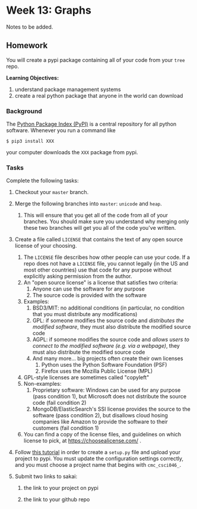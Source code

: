 # Week 13: Graphs

Notes to be added.

## Homework

You will create a pypi package containing all of your code from your `tree` repo.

**Learning Objectives:**

1. understand package management systems
1. create a real python package that anyone in the world can download

### Background

The [Python Package Index (PyPI)](https://pypi.org/) is a central repository for all python software.
Whenever you run a command like
```
$ pip3 install XXX
```
your computer downloads the `XXX` package from pypi. 

### Tasks

Complete the following tasks:

1. Checkout your `master` branch.

1. Merge the following branches into `master`: `unicode` and `heap`.
   
   1. This will ensure that you get all of the code from all of your branches.
      You should make sure you understand why merging only these two branches will get you all of the code you've written.

1. Create a file called `LICENSE` that contains the text of any open source license of your choosing.

    1. The `LICENSE` file describes how other people can use your code.  If a repo does not have a `LICENSE` file, you cannot legally (in the US and most other countries) use that code for any purpose without explicitly asking permission from the author.
    1. An "open source license" is a license that satisfies two criteria:
        1. Anyone can use the software for any purpose
        1. The source code is provided with the software
    1. Examples:
        1. BSD3/MIT: no additional conditions (in particular, no condition that you must distribute any modifications)
        1. GPL: if someone modifies the source code and *distributes the modified software*, they must also distribute the modified source code
        1. AGPL: if someone modifies the source code and *allows users to connect to the modified software (e.g. via a webpage)*, they must also distribute the modified source code
        1. And many more... big projects often create their own licenses
            1. Python uses the Python Software Foundation (PSF)
            1. Firefox uses the Mozilla Public License (MPL)
    1. GPL-style licenses are sometimes called "copyleft"
    1. Non-examples:
        1. Proprietary software: Windows can be used for any purpose (pass condition 1), but Microsoft does not distribute the source code (fail condition 2)
        1. MongoDB/ElasticSearch's SSI license provides the source to the software (pass condition 2), but disallows cloud hosing companies like Amazon to provide the software to their customers (fail condition 1)
    1. You can find a copy of the license files, and guidelines on which license to pick, at https://choosealicense.com/ .

1. Follow [this tutorial](https://realpython.com/pypi-publish-python-package/#preparing-your-package-for-publication) in order to create a `setup.py` file and upload your project to pypi.
    You must update the configuration settings correctly, and you must choose a project name that begins with `cmc_csci046_`.

1. Submit two links to sakai:

    1. the link to your project on pypi

    1. the link to your github repo
